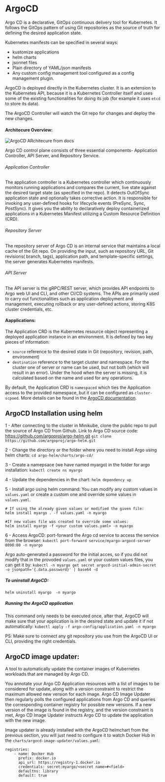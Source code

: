 # ArgoCD
Argo CD is a declarative, GitOps continuous delivery tool for Kubernetes.
It follows the GitOps pattern of using Git repositories as the source of truth for defining the desired application state. 

Kubernetes manifests can be specified in several ways:
- kustomize applications
- helm charts
- jsonnet files
- Plain directory of YAML/json manifests
- Any custom config management tool configured as a config management plugin.

ArgoCD is deployed directly in the Kubernetes cluster. It is an extension to the Kubernetes API, because it is a Kubernetes Controller itself and uses some of the existing functionalities for doing its job (for example it uses `etcd` to store its data).

The ArgoCD Controller will watch the Git repo for changes and deploy the new changes.


#### Architecure Overview:

![ArgoCD ARchitecure from docs](https://argo-cd.readthedocs.io/en/stable/assets/argocd_architecture.png)

Argo CD control plane consists of three essential components- Application Controller, API Server, and Repository Service.

###### Application Controller
The application controller is a Kubernetes controller which continuously monitors running applications and compares the current, live state against the desired target state (as specified in the repo). It detects OutOfSync application state and optionally takes corrective action. It is responsible for invoking any user-defined hooks for lifecycle events (PreSync, Sync, PostSync). It gives you the ability to declaratively deploy containerized applications in a Kubernetes Manifest utilizing a Custom Resource Definition (CRD).

###### Repository Server
The repository server of Argo CD is an internal service that maintains a local cache of the Git repo. On providing the input, such as repository URL, Git revisions( branch, tags), application path, and template-specific settings, the server generates Kubernetes manifests.

###### API Server
The API server is the gRPC/REST server, which provides API endpoints to Argo web UI and CLI, and other CI/CD systems. The APIs are primarily used to carry out functionalities such as application deployment and management, executing rollback or any user-defined actions, storing K8S cluster credentials, etc.


#### Aapplications:
The Application CRD is the Kubernetes resource object representing a deployed application instance in an environment. It is defined by two key pieces of information:

- `source` reference to the desired state in Git (repository, revision, path, environment)
- `destination` reference to the target cluster and namespace. For the cluster one of server or name can be used, but not both (which will result in an error). Under the hood when the server is missing, it is calculated based on the name and used for any operations.
  
By default, the Application CRD is `namespaced` which ties the Application access to the provided namespace, but it can be configured as `cluster-scpoed`. More details can be found in the [ArgoCD documentation](https://argo-cd.readthedocs.io/en/stable/operator-manual/app-any-namespace/#switch-resource-tracking-method).

## ArgoCD Installation using helm
1 - After connecting to the cluster in Minikube, clone the public repo to pull the source of Argo CD from Github.
Link to Argo CD source code: https://github.com/argoproj/argo-helm.git
`git clone https://github.com/argoproj/argo-helm.git`


2 - Change the directory or the folder where you need to install Argo using helm charts:
`cd argo-helm/charts/argo-cd/`


3 - Create a namepsace (we have named myargo) in the folder for argo installation:
`kubectl create ns myargo`

4 - Update the dependencies in the chart:
`helm dependency up`


5 - Install argo using helm command:
You can modify any custom values in `values.yaml` or create a custom one and override some values in `values.yaml`.
```
# If using the already given values or modified the given file:
helm install myargo . -f values.yaml -n myargo

#If new values file was created to override some values:
helm install myargo -f <your custom values.yaml> -n myargo
```

6 - Access ArgoCD:
port-forward the Argo cd service to access the service from the browser:
`kubectl port-forward service/myargo-argocd-server 8090:80 -n myargo`

Argo auto-generated a password for the initial acces, so if you did not modify that in the provoded `values.yaml` or your custom values files, you can get it by: 
`kubectl -n myargo get secret argocd-initial-admin-secret -o jsonpath='{.data.password}' | base64 -d`


##### To uninstall ArgoCD:
`helm uninstall myargo  -n myargo`

##### Running the ArgoCD application
This command only needs to be executed once, after that, ArgoCD will make sure that your application is in the desired state and update it if not automatically:
```kubectl apply -f argo-config/application.yaml -n myargo```

PS: Make sure to connect any git repository you use from the ArgoCD UI or CLI, providing the right credentials.
## ArgoCD image updater:
A tool to automatically update the container images of Kubernetes workloads that are managed by Argo CD.

You annotate your Argo CD Application resources with a list of images to be considered for update, along with a version constraint to restrict the maximum allowed new version for each image. Argo CD Image Updater then regularly polls the configured applications from Argo CD and queries the corresponding container registry for possible new versions. If a new version of the image is found in the registry, and the version constraint is met, Argo CD Image Updater instructs Argo CD to update the application with the new image.

Image updater is already installed with the ArgoCD helmchart from the previous section, you will just need to configure it to watch Docker Hub in the `charts/argocd-image-updater/values.yaml`:

```
registries:
    - name: Docker Hub
      prefix: docker.io
      api_url: https://registry-1.docker.io
      credentials: secret:myargo/<secret name>#<field>
      defaultns: library
      default: true
```
